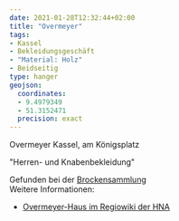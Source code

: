 ```yaml
---
date: 2021-01-28T12:32:44+02:00
title: "Overmeyer"
tags:
- Kassel
- Bekleidungsgeschäft
- "Material: Holz"
- Beidseitig
type: hanger
geojson:
  coordinates:
  - 9.4979349
  - 51.3152471
  precision: exact
---
```

Overmeyer Kassel, am Königsplatz

"Herren- und Knabenbekleidung"

<div class="source">Gefunden bei der <a href="https://www.neue-arbeit-brockensammlung.de/geschaefte/gebrauchtmoebelkaufhaus/">Brockensammlung</a></div>

<div class="notes">
Weitere Informationen:
<ul>
<li><a href="http://regiowiki.hna.de/Overmeyer-Haus">Overmeyer-Haus im Regiowiki der HNA</a></li>
</ul>
</div>
